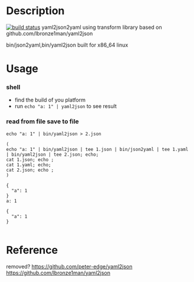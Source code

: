 Description
===================
[![build status](http://128.107.15.211:8888/ci/projects/3/status.png?ref=master)](http://128.107.15.211:8888/ci/projects/3?ref=master)
yaml2json2yaml using transform library based on github.com/lbronze1man/yaml2json

bin/json2yaml,bin/yaml2json built for x86_64 linux

Usage
====================
### shell
* find the build of you platform
* run `echo "a: 1" | yaml2json` to see result

### read from file save to file
```
echo "a: 1" | bin/yaml2json > 2.json
```

```
(
echo "a: 1" | bin/yaml2json | tee 1.json | bin/json2yaml | tee 1.yaml | bin/yaml2json | tee 2.json; echo;
cat 1.json; echo ;
cat 1.yaml; echo;
cat 2.json; echo ;
)

{
  "a": 1
}
a: 1

{
  "a": 1
}


```

Reference
====================
removed? https://github.com/peter-edge/yaml2json
https://github.com/lbronze1man/yaml2json
